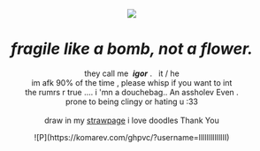 <div align="center">
  <img src="https://www.fightersgeneration.com/np5/blaz-cs/sprites/2/3/hazama-hat.gif">
  <h1><i>fragile like a bomb, not a flower.</i></h1>
  <p>they call me &nbsp;<b><i>igor</i></b> . &nbsp;&nbsp;it / he
  <br>im afk 90% of the time , please whisp if you want to int
  <br>the rumrs r true ....   i 'mn a douchebag.. An assholev Even .
  <br>prone to being clingy or hating u :33
  <br><br>draw in my <a href="https://monamour.straw.page/">strawpage</a> i love doodles Thank You</p>
  ![P](https://komarev.com/ghpvc/?username=IIllIIllIIllII)
</div>
